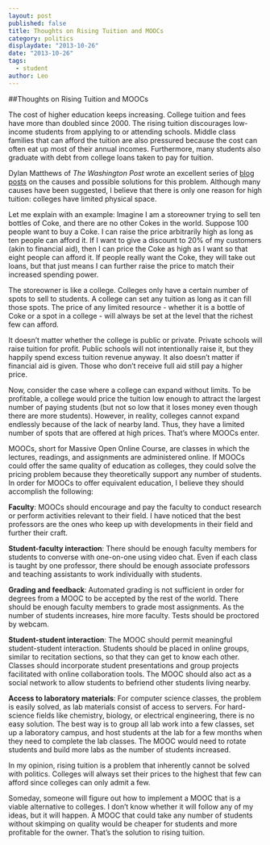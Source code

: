 ```yaml
---
layout: post
published: false
title: Thoughts on Rising Tuition and MOOCs
category: politics
displaydate: "2013-10-26"
date: "2013-10-26"
tags: 
  - student
author: Leo
---
```


##Thoughts on Rising Tuition and MOOCs

The cost of higher education keeps increasing. College tuition and fees have more than doubled since 2000. The rising tuition discourages low-income students from applying to or attending schools. Middle class families that can afford the tuition are also pressured because the cost can often eat up most of their annual incomes. Furthermore, many students also graduate with debt from college loans taken to pay for tuition.

Dylan Matthews of _The Washington Post_ wrote an excellent series of [blog posts](http://www.washingtonpost.com/blogs/wonkblog/wp/2013/08/26/introducing-the-tuition-is-too-damn-high/) on the causes and possible solutions for this problem. Although many causes have been suggested, I believe that there is only one reason for high tuition: colleges have limited physical space.

Let me explain with an example: Imagine I am a storeowner trying to sell ten bottles of Coke, and there are no other Cokes in the world. Suppose 100 people want to buy a Coke. I can raise the price arbitrarily high as long as ten people can afford it. If I want to give a discount to 20% of my customers (akin to financial aid), then I can price the Coke as high as I want so that eight people can afford it. If people really want the Coke, they will take out loans, but that just means I can further raise the price to match their increased spending power.

The storeowner is like a college. Colleges only have a certain number of spots to sell to students. A college can set any tuition as long as it can fill those spots. The price of any limited resource - whether it is a bottle of Coke or a spot in a college - will always be set at the level that the richest few can afford.

It doesn’t matter whether the college is public or private. Private schools will raise tuition for profit. Public schools will not intentionally raise it, but they happily spend excess tuition revenue anyway. It also doesn’t matter if financial aid is given. Those who don’t receive full aid still pay a higher price.

Now, consider the case where a college can expand without limits. To be profitable, a college would price the tuition low enough to attract the largest number of paying students (but not so low that it loses money even though there are more students). However, in reality, colleges cannot expand endlessly because of the lack of nearby land. Thus, they have a limited number of spots that are offered at high prices. That’s where MOOCs enter.

MOOCs, short for Massive Open Online Course, are classes in which the lectures, readings, and assignments are administered online. If MOOCs could offer the same quality of education as colleges, they could solve the pricing problem because they theoretically support any number of students. In order for MOOCs to offer equivalent education, I believe they should accomplish the following:

**Faculty**: MOOCs should encourage and pay the faculty to conduct research or perform activities relevant to their field. I have noticed that the best professors are the ones who keep up with developments in their field and further their craft.

**Student-faculty interaction**: There should be enough faculty members for students to converse with one-on-one using video chat. Even if each class is taught by one professor, there should be enough associate professors and teaching assistants to work individually with students.

**Grading and feedback**: Automated grading is not sufficient in order for degrees from a MOOC to be accepted by the rest of the world. There should be enough faculty members to grade most assignments. As the number of students increases, hire more faculty. Tests should be proctored by webcam.

**Student-student interaction**: The MOOC should permit meaningful student-student interaction. Students should be placed in online groups, similar to recitation sections, so that they can get to know each other. Classes should incorporate student presentations and group projects facilitated with online collaboration tools. The MOOC should also act as a social network to allow students to befriend other students living nearby.

**Access to laboratory materials**: For computer science classes, the problem is easily solved, as lab materials consist of access to servers. For hard-science fields like chemistry, biology, or electrical engineering, there is no easy solution. The best way is to group all lab work into a few classes, set up a laboratory campus, and host students at the lab for a few months when they need to complete the lab classes. The MOOC would need to rotate students and build more labs as the number of students increased.

In my opinion, rising tuition is a problem that inherently cannot be solved with politics. Colleges will always set their prices to the highest that few can afford since colleges can only admit a few.

Someday, someone will figure out how to implement a MOOC that is a viable alternative to colleges. I don’t know whether it will follow any of my ideas, but it will happen. A MOOC that could take any number of students without skimping on quality would be cheaper for students and more profitable for the owner. That’s the solution to rising tuition.